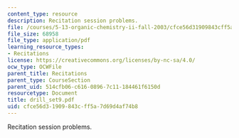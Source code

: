 ```yaml
---
content_type: resource
description: Recitation session problems.
file: /courses/5-13-organic-chemistry-ii-fall-2003/cfce56d31909843cff5a7d69d4af74b8_drill_set9.pdf
file_size: 68958
file_type: application/pdf
learning_resource_types:
- Recitations
license: https://creativecommons.org/licenses/by-nc-sa/4.0/
ocw_type: OCWFile
parent_title: Recitations
parent_type: CourseSection
parent_uid: 514cfb06-c616-0896-7c11-184461f6150d
resourcetype: Document
title: drill_set9.pdf
uid: cfce56d3-1909-843c-ff5a-7d69d4af74b8
---
```

Recitation session problems.